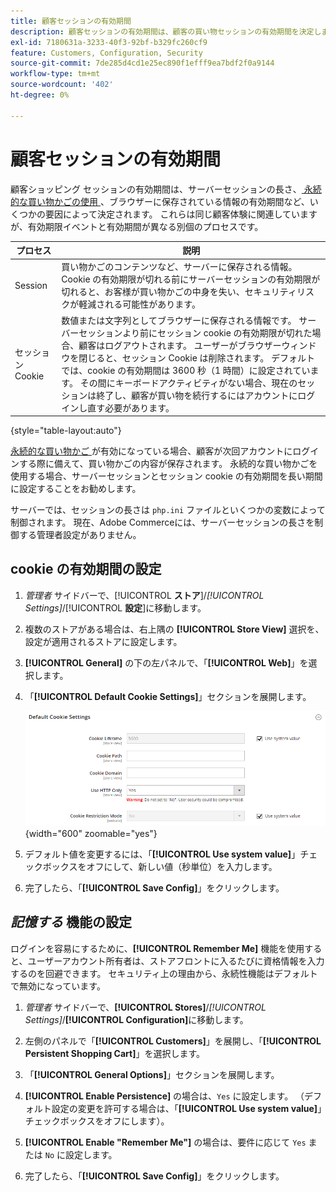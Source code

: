 ```yaml
---
title: 顧客セッションの有効期間
description: 顧客セッションの有効期間は、顧客の買い物セッションの有効期間を決定します。
exl-id: 7180631a-3233-40f3-92bf-b329fc260cf9
feature: Customers, Configuration, Security
source-git-commit: 7de285d4cd1e25ec890f1efff9ea7bdf2f0a9144
workflow-type: tm+mt
source-wordcount: '402'
ht-degree: 0%

---
```


# 顧客セッションの有効期間

顧客ショッピング セッションの有効期間は、サーバーセッションの長さ、[ 永続的な買い物かごの使用 ](../stores-purchase/cart-persistent.md)、ブラウザーに保存されている情報の有効期間など、いくつかの要因によって決定されます。 これらは同じ顧客体験に関連していますが、有効期限イベントと有効期間が異なる別個のプロセスです。

| プロセス | 説明 |
| --- | --- |
| Session | 買い物かごのコンテンツなど、サーバーに保存される情報。 Cookie の有効期限が切れる前にサーバーセッションの有効期限が切れると、お客様が買い物かごの中身を失い、セキュリティリスクが軽減される可能性があります。 |
| セッション Cookie | 数値または文字列としてブラウザーに保存される情報です。 サーバーセッションより前にセッション cookie の有効期限が切れた場合、顧客はログアウトされます。 ユーザーがブラウザーウィンドウを閉じると、セッション Cookie は削除されます。 デフォルトでは、cookie の有効期間は 3600 秒（1 時間）に設定されています。 その間にキーボードアクティビティがない場合、現在のセッションは終了し、顧客が買い物を続行するにはアカウントにログインし直す必要があります。 |

{style="table-layout:auto"}

[ 永続的な買い物かご ](../stores-purchase/cart-persistent.md) が有効になっている場合、顧客が次回アカウントにログインする際に備えて、買い物かごの内容が保存されます。 永続的な買い物かごを使用する場合、サーバーセッションとセッション cookie の有効期間を長い期間に設定することをお勧めします。

サーバーでは、セッションの長さは `php.ini` ファイルといくつかの変数によって制御されます。 現在、Adobe Commerceには、サーバーセッションの長さを制御する管理者設定がありません。

## cookie の有効期間の設定

1. _管理者_ サイドバーで、[!UICONTROL **ストア**]/_[!UICONTROL Settings]_/[!UICONTROL **設定**]に移動します。

1. 複数のストアがある場合は、右上隅の **[!UICONTROL Store View]** 選択を、設定が適用されるストアに設定します。

1. **[!UICONTROL General]** の下の左パネルで、「**[!UICONTROL Web]**」を選択します。

1. 「**[!UICONTROL Default Cookie Settings]**」セクションを展開します。

   ![ デフォルトの Cookie 設定 ](../configuration-reference/general/assets/web-default-cookie-settings.png){width="600" zoomable="yes"}

1. デフォルト値を変更するには、「**[!UICONTROL Use system value]**」チェックボックスをオフにして、新しい値（秒単位）を入力します。

1. 完了したら、「**[!UICONTROL Save Config]**」をクリックします。

## _記憶する_ 機能の設定

ログインを容易にするために、**[!UICONTROL Remember Me]** 機能を使用すると、ユーザーアカウント所有者は、ストアフロントに入るたびに資格情報を入力するのを回避できます。 セキュリティ上の理由から、永続性機能はデフォルトで無効になっています。

1. _管理者_ サイドバーで、**[!UICONTROL Stores]**/_[!UICONTROL Settings]_/**[!UICONTROL Configuration]**&#x200B;に移動します。

1. 左側のパネルで「**[!UICONTROL Customers]**」を展開し、「**[!UICONTROL Persistent Shopping Cart]**」を選択します。

1. 「**[!UICONTROL General Options]**」セクションを展開します。

1. **[!UICONTROL Enable Persistence]** の場合は、`Yes` に設定します。 （デフォルト設定の変更を許可する場合は、「**[!UICONTROL Use system value]**」チェックボックスをオフにします）。

1. **[!UICONTROL Enable "Remember Me"]** の場合は、要件に応じて `Yes` または `No` に設定します。

1. 完了したら、「**[!UICONTROL Save Config]**」をクリックします。
